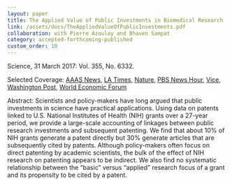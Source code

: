 ```yaml
---
layout: paper
title: The Applied Value of Public Investments in Biomedical Research
link: /assets/docs/TheAppliedValueOfPublicInvestments.pdf
collaboration: with Pierre Azoulay and Bhaven Sampat
category: accepted-forthcoming-published
custom_order: 10
---
```

<div>
  <div class="text-teal-600 text-base mb-2">
    <p><span class="italic">Science</span>, 31 March 2017: Vol. 355, No. 6332.</p>
    <p>Selected Coverage:
      <a href="https://www.aaas.org/news/publicly-funded-research-lays-critical-foundation-private-sector" class="italic">AAAS News</a>,
      <a href="http://www.latimes.com/science/sciencenow/la-sci-sn-nih-grants-patents-20170330-story.html" class="italic">LA Times</a>,
      <a href="https://www.nature.com/news/nih-research-grants-yield-economic-windfall-1.21752" class="italic">Nature</a>,
      <a href="https://www.pbs.org/newshour/science/taxpayers-get-moneys-worth-national-institutes-health" class="italic">PBS News Hour</a>,
      <a href="https://tonic.vice.com/en_us/article/538qxn/you-should-be-mad-as-hell-that-trump-wants-to-cut-research-grants" class="italic">Vice</a>,
      <a href="https://www.washingtonpost.com/news/wonk/wp/2017/03/30/the-hottest-field-in-cancer-research-depends-on-funding-trump-wants-to-cut/?noredirect=on&utm_term=.6749f3b4af1f" class="italic">Washington Post</a>,
      <a href="https://www.weforum.org/agenda/2015/05/how-biomedical-research-funding-spurs-private-patenting/" class="italic">World Economic Forum</a>
    </p>
  </div>
  <p><span class="font-medium">Abstract: </span>
    Scientists and policy-makers have long argued that public investments in science have practical applications. Using data on patents linked to U.S. National Institutes of Health (NIH) grants over a 27-year period, we provide a large-scale accounting of linkages between public research investments and subsequent patenting. We find that about 10% of NIH grants generate a patent directly but 30% generate articles that are subsequently cited by patents. Although policy-makers often focus on direct patenting by academic scientists, the bulk of the effect of NIH research on patenting appears to be indirect. We also find no systematic relationship between the “basic” versus “applied” research focus of a grant and its propensity to be cited by a patent.
  </p>
</div>
